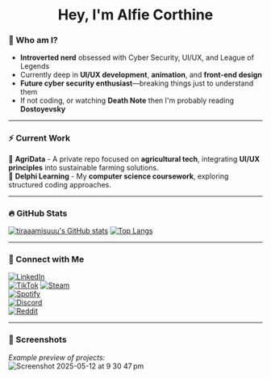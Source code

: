 <h1 align="center">Hey, I'm Alfie Corthine</h1>

### 🧠 Who am I?  
- **Introverted nerd** obsessed with Cyber Security, UI/UX, and League of Legends  
- Currently deep in **UI/UX development**, **animation**, and **front-end design**  
- **Future cyber security enthusiast**—breaking things just to understand them  
- If not coding, or watching **Death Note** then I'm probably reading **Dostoyevsky**

---

### ⚡ Current Work  
🚀 **AgriData** - A private repo focused on **agricultural tech**, integrating **UI/UX principles** into sustainable farming solutions.  
📜 **Delphi Learning** - My **computer science coursework**, exploring structured coding approaches.  

---

### 🔥 GitHub Stats  
[![tiraaamisuuu's GitHub stats](https://github-readme-stats.vercel.app/api?username=tiraaamisuuu)](https://github.com/anuraghazra/github-readme-stats) 
[![Top Langs](https://github-readme-stats.vercel.app/api/top-langs/?username=tiraaamisuuu)](https://github.com/anuraghazra/github-readme-stats)

---

### 🔗 Connect with Me  
[![LinkedIn](https://img.shields.io/badge/-LinkedIn-blue?style=flat&logo=linkedin)](https://www.linkedin.com/authwall?trk=bf&trkInfo=AQGS6kp5f_uqGQAAAZbJ7yhAeiNq6wfaCM5ML0znBGGUBb_-NBhWJ-mSsj5tTM3ygusNHCI4iYTW2EzahOqQKz-A6_P3oNrLY_rP54BW8dyWG8bOR9j0yLb32jcHKpILa0zybS0=&original_referer=&sessionRedirect=https%3A%2F%2Fwww.linkedin.com%2Fin%2Falfred-corthine-aa5851317%3Futm_source%3Dshare%26utm_campaign%3Dshare_via%26utm_content%3Dprofile%26utm_medium%3Dios_app)  
[![TikTok](https://img.shields.io/badge/-TikTok-black?style=flat&logo=tiktok)](https://www.tiktok.com/@tirraaamisuuu)
[![Steam](https://img.shields.io/badge/-Steam-darkblue?style=flat&logo=steam)](https://steamcommunity.com/id/tiraaamisuuu/)  
[![Spotify](https://img.shields.io/badge/-Spotify-green?style=flat&logo=spotify)](https://open.spotify.com/user/31hjhlr2vpv5g5omjx7phgmipt6e)  
[![Discord](https://img.shields.io/badge/-Discord-gray?style=flat&logo=discord)](discord.gg/users/1242418442263597077)  
[![Reddit](https://img.shields.io/badge/-Reddit-orange?style=flat&logo=reddit)](https://www.reddit.com/user/AlfieCorthine/)

---

### 📸 Screenshots  
_Example preview of projects:_  
![Screenshot 2025-05-12 at 9 30 47 pm](https://github.com/user-attachments/assets/f80b08b0-1b92-4400-a4eb-e55080d52779)
